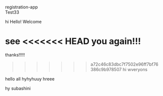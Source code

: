 registration-app
<br>
Test33



hi 
Hello!
Welcome

see
<<<<<<< HEAD
you again!!!
=======

thanks!!!!!
>>>>>>> a72c46c83dbc7f7502e96ff7bf76386c9b978507
hi wveryons

hello all
hyhyhuuy
hreee

hy subashini
